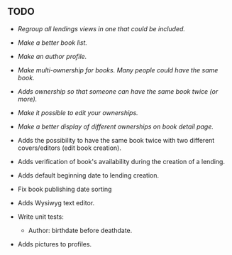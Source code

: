 TODO
---

* *Regroup all lendings views in one that could be included.*

* *Make a better book list.*

* *Make an author profile.*

* *Make multi-ownership for books. Many people could have the same book.*

* *Adds ownership so that someone can have the same book twice (or more).*

* *Make it possible to edit your ownerships.*

* *Make a better display of different ownerships on book detail page.*

* Adds the possibility to have the same book twice with two different covers/editors (edit book creation).

* Adds verification of book's availability during the creation of a lending.

* Adds default beginning date to lending creation.

* Fix book publishing date sorting

* Adds Wysiwyg text editor.

* Write unit tests:
	
	* Author: birthdate before deathdate.
	
* Adds pictures to profiles.